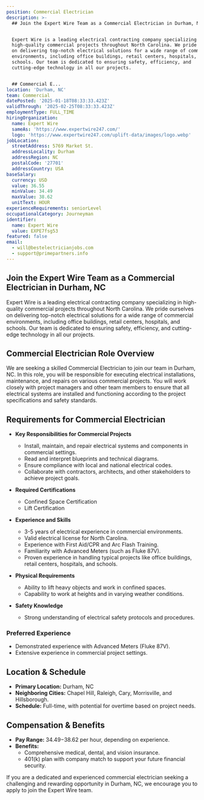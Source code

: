 ```yaml
---
position: Commercial Electrician
description: >-
  ## Join the Expert Wire Team as a Commercial Electrician in Durham, NC


  Expert Wire is a leading electrical contracting company specializing in
  high-quality commercial projects throughout North Carolina. We pride ourselves
  on delivering top-notch electrical solutions for a wide range of commercial
  environments, including office buildings, retail centers, hospitals, and
  schools. Our team is dedicated to ensuring safety, efficiency, and
  cutting-edge technology in all our projects.


  ## Commercial E...
location: 'Durham, NC'
team: Commercial
datePosted: '2025-01-18T08:33:33.423Z'
validThrough: '2025-02-25T08:33:33.423Z'
employmentType: FULL_TIME
hiringOrganization:
  name: Expert Wire
  sameAs: 'https://www.expertwire247.com/'
  logo: 'https://www.expertwire247.com/uplift-data/images/logo.webp'
jobLocation:
  streetAddress: 5769 Market St.
  addressLocality: Durham
  addressRegion: NC
  postalCode: '27701'
  addressCountry: USA
baseSalary:
  currency: USD
  value: 36.55
  minValue: 34.49
  maxValue: 38.62
  unitText: HOUR
experienceRequirements: seniorLevel
occupationalCategory: Journeyman
identifier:
  name: Expert Wire
  value: EXPE7fsg53
featured: false
email:
  - will@bestelectricianjobs.com
  - support@primepartners.info
---
```




## Join the Expert Wire Team as a Commercial Electrician in Durham, NC

Expert Wire is a leading electrical contracting company specializing in high-quality commercial projects throughout North Carolina. We pride ourselves on delivering top-notch electrical solutions for a wide range of commercial environments, including office buildings, retail centers, hospitals, and schools. Our team is dedicated to ensuring safety, efficiency, and cutting-edge technology in all our projects.

## Commercial Electrician Role Overview

We are seeking a skilled Commercial Electrician to join our team in Durham, NC. In this role, you will be responsible for executing electrical installations, maintenance, and repairs on various commercial projects. You will work closely with project managers and other team members to ensure that all electrical systems are installed and functioning according to the project specifications and safety standards.

## Requirements for Commercial Electrician

- **Key Responsibilities for Commercial Projects**
  - Install, maintain, and repair electrical systems and components in commercial settings.
  - Read and interpret blueprints and technical diagrams.
  - Ensure compliance with local and national electrical codes.
  - Collaborate with contractors, architects, and other stakeholders to achieve project goals.
  
- **Required Certifications**
  - Confined Space Certification
  - Lift Certification

- **Experience and Skills**
  - 3-5 years of electrical experience in commercial environments.
  - Valid electrical license for North Carolina.
  - Experience with First Aid/CPR and Arc Flash Training.
  - Familiarity with Advanced Meters (such as Fluke 87V).
  - Proven experience in handling typical projects like office buildings, retail centers, hospitals, and schools.

- **Physical Requirements**
  - Ability to lift heavy objects and work in confined spaces.
  - Capability to work at heights and in varying weather conditions.

- **Safety Knowledge**
  - Strong understanding of electrical safety protocols and procedures.

### Preferred Experience

- Demonstrated experience with Advanced Meters (Fluke 87V).
- Extensive experience in commercial project settings.

## Location & Schedule

- **Primary Location:** Durham, NC
- **Neighboring Cities:** Chapel Hill, Raleigh, Cary, Morrisville, and Hillsborough.
- **Schedule:** Full-time, with potential for overtime based on project needs.

## Compensation & Benefits

- **Pay Range:** $34.49-$38.62 per hour, depending on experience.
- **Benefits:**
  - Comprehensive medical, dental, and vision insurance.
  - 401(k) plan with company match to support your future financial security.

If you are a dedicated and experienced commercial electrician seeking a challenging and rewarding opportunity in Durham, NC, we encourage you to apply to join the Expert Wire team.
